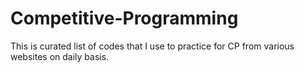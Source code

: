 # Competitive-Programming
This is curated list of codes that I use to practice for CP from various websites on daily basis.
